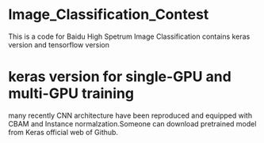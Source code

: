 # Image_Classification_Contest
This is a code for Baidu High Spetrum Image Classification contains keras version and tensorflow version
# keras version for single-GPU and multi-GPU training
many recently CNN architecture have been reproduced and equipped with CBAM and Instance normalzation.Someone can download pretrained model from Keras official web of Github.
